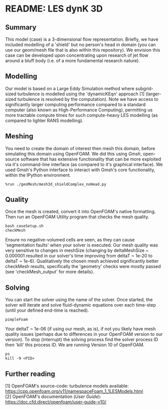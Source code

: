 # README: LES dynK 3D
## Summary
This model (case) is a 3-dimensional flow representation. Briefly, we have included modelling of a 'shield' but no person's head in domain (you can use our geom/mesh file that is also within this repository). We envision this case can be developed upon concentrating upon research of jet flow around a bluff body (i.e. of a more fundamental research nature).

## Modelling
Our model is based on a Large Eddy Simulation method where subgrid-sized turbulence is modelled using the 'dynamicKEqn' approach [1] (larger-sized turbulence is resolved by the computation). Note we have access to significantly larger computing performance compared to a standard computer (also known as High-Performance Computing), permitting us more tractable compute times for such compute-heavy LES modelling (as compared to lighter RANS modelling).

## Meshing
You need to create the domain of interest then mesh this domain, before simulating this domain using OpenFOAM. We did this using _Gmsh_, open-source software that has extensive functionality that can be more exploited via it's command-line interface (as compared to it's graphical interface). We used Gmsh's Python interface to interact with Gmsh's core functionality, within the IPython environment.
```
%run ./geoMesh/mesh3d_shieldComplex_noHead.py  
```

## Quality
Once the mesh is created, convert it into OpenFOAM's native formatting. Then run an OpenFOAM Utility program that checks the mesh quality.

```
bash caseSetup.sh  
checkMesh  
```

Ensure no negative-volumed cells are seen, as they can cause 'segmentation faults' when your solver is executed. Our mesh quality was very sensitive to changes in meshSize (changing by deltaMeshSize ~ 0.000001 resulted in our solver's time improving from deltaT ~ 1e-20 to deltaT ~ 1e-6). Qualitatively the chosen mesh achieved significantly better checkMesh results, specifically the 'geometry' checks were mostly passed (see 'checkMesh_output' for more details). 

## Solving
You can start the solver using the name of the solver. Once started, the solver will iterate and solve fluid-dynamic equations over each time-step (until your defined end-time is reached).

```
pimpleFoam  
```

Your deltaT ~ 1e-06 (if using our mesh, as is), if not you likely have mesh quality issues (perhaps due to differences in your OpenFOAM version to our version). To stop (interrupt) the solving process find the solver process ID then 'kill' this process ID. We are running Version 10 of OpenFOAM.
```
ps  
kill -9 <PID>  
```

## Further reading
[1] OpenFOAM's source-code: turbulence models available: https://cpp.openfoam.org/v11/namespaceFoam_1_1LESModels.html  
[2] OpenFOAM's documentation (_User Guide_): https://doc.cfd.direct/openfoam/user-guide-v10/